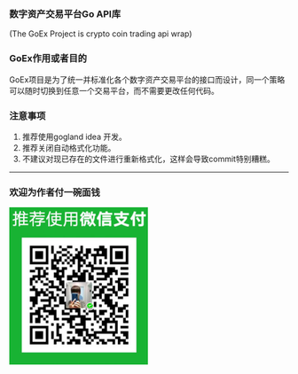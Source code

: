 ### 数字资产交易平台Go API库
(The GoEx Project is crypto coin trading api wrap)

### GoEx作用或者目的
GoEx项目是为了统一并标准化各个数字资产交易平台的接口而设计，同一个策略可以随时切换到任意一个交易平台，而不需要更改任何代码。

### 注意事项
1. 推荐使用gogland idea 开发。
2. 推荐关闭自动格式化功能。
3. 不建议对现已存在的文件进行重新格式化，这样会导致commit特别糟糕。

-----------------

### 欢迎为作者付一碗面钱

<img src="https://raw.githubusercontent.com/nntaoli-project/GoEx/dev/wx_pay.JPG" width="250" alt="一碗面钱">
